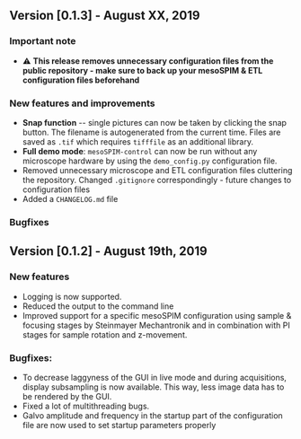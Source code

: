 ## Version [0.1.3] - August XX, 2019
### Important note 
* :warning: **This release removes unnecessary configuration files from the public repository - make sure to back up your mesoSPIM & ETL configuration files beforehand** 

### New features and improvements 
* **Snap function** -- single pictures can now be taken by clicking the snap button. The filename is autogenerated from the current time. Files are saved as `.tif` which requires `tifffile` as an additional library.
* **Full demo mode**: `mesoSPIM-control` can now be run without any microscope hardware by using the `demo_config.py` configuration file. 
* Removed unnecessary microscope and ETL configuration files cluttering the repository. Changed `.gitignore` correspondingly - future changes to configuration files 
* Added a `CHANGELOG.md` file

### Bugfixes


## Version [0.1.2] - August 19th, 2019
### New features
* Logging is now supported.
* Reduced the output to the command line
* Improved support for a specific mesoSPIM configuration using sample & focusing stages by Steinmayer Mechantronik and in combination with PI stages for sample rotation and z-movement.

### Bugfixes:
* To decrease laggyness of the GUI in live mode and during acquisitions, display subsampling is now available. This way, less image data has to be rendered by the GUI. 
* Fixed a lot of multithreading bugs.
* Galvo amplitude and frequency in the startup part of the configuration file are now used to set startup parameters properly